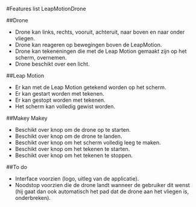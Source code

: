 #Features list LeapMotionDrone

##Drone

- Drone kan links, rechts, vooruit, achteruit, naar boven en naar onder vliegen. 
- Drone kan reageren op bewegingen boven de LeapMotion. 
- Drone kan tekeneningen die met de Leap Motion gemaakt zijn op het scherm, overnemen.
- Drone beschikt over een licht.

##Leap Motion

- Er kan met de Leap Motion getekend worden op het scherm. 
- Er kan gestart worden met tekenen.
- Er kan gestopt worden met tekenen.
- Het scherm kan volledig gewist worden. 

##Makey Makey

- Beschikt over knop om de drone op te starten. 
- Beschikt over knop om de drone te landen.
- Beschikt over knop om het scherm volledig leeg te maken. 
- Beschikt over knop om het tekenen te starten. 
- Beschikt over knop om het tekenen te stoppen.

##To do

- Interface voorzien (logo, uitleg van de applicatie). 
- Noodstop voorzien die de drone landt wanneer de gebruiker dit wenst (hij gaat dan ook automatisch het pad dat de drone aan het vliegen is, onderbreken).